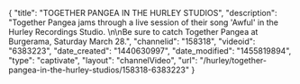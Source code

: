 {
    "title": "TOGETHER PANGEA IN THE HURLEY STUDIOS",
    "description": "Together Pangea jams through a live session of their song 'Awful' in the Hurley Recordings Studio. \n\nBe sure to catch Together Pangea at Burgerama, Saturday March 28.",
    "channelid": "158318",
    "videoid": "6383223",
    "date_created": "1440630997",
    "date_modified": "1455819894",
    "type": "captivate",
    "layout": "channelVideo",
    "url": "\/hurley\/together-pangea-in-the-hurley-studios\/158318-6383223"
}